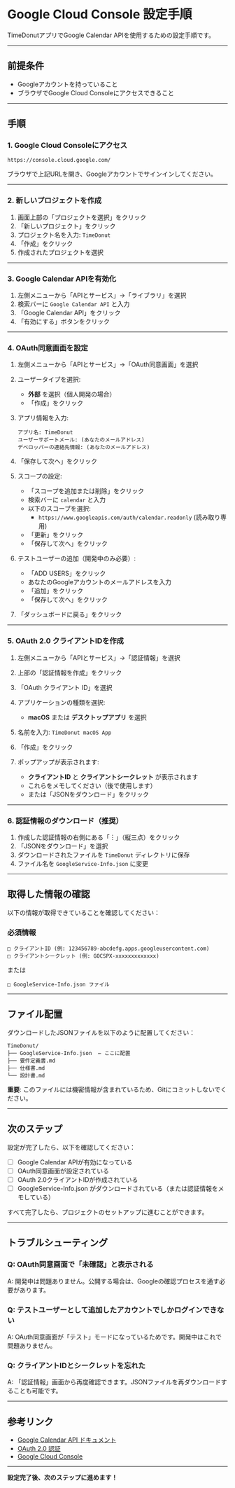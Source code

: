 # Google Cloud Console 設定手順

TimeDonutアプリでGoogle Calendar APIを使用するための設定手順です。

---

## 前提条件

- Googleアカウントを持っていること
- ブラウザでGoogle Cloud Consoleにアクセスできること

---

## 手順

### 1. Google Cloud Consoleにアクセス

```
https://console.cloud.google.com/
```

ブラウザで上記URLを開き、Googleアカウントでサインインしてください。

---

### 2. 新しいプロジェクトを作成

1. 画面上部の「プロジェクトを選択」をクリック
2. 「新しいプロジェクト」をクリック
3. プロジェクト名を入力: `TimeDonut`
4. 「作成」をクリック
5. 作成されたプロジェクトを選択

---

### 3. Google Calendar APIを有効化

1. 左側メニューから「APIとサービス」→「ライブラリ」を選択
2. 検索バーに `Google Calendar API` と入力
3. 「Google Calendar API」をクリック
4. 「有効にする」ボタンをクリック

---

### 4. OAuth同意画面を設定

1. 左側メニューから「APIとサービス」→「OAuth同意画面」を選択
2. ユーザータイプを選択:
   - **外部** を選択（個人開発の場合）
   - 「作成」をクリック

3. アプリ情報を入力:
   ```
   アプリ名: TimeDonut
   ユーザーサポートメール: (あなたのメールアドレス)
   デベロッパーの連絡先情報: (あなたのメールアドレス)
   ```

4. 「保存して次へ」をクリック

5. スコープの設定:
   - 「スコープを追加または削除」をクリック
   - 検索バーに `calendar` と入力
   - 以下のスコープを選択:
     - `https://www.googleapis.com/auth/calendar.readonly` (読み取り専用)
   - 「更新」をクリック
   - 「保存して次へ」をクリック

6. テストユーザーの追加（開発中のみ必要）:
   - 「ADD USERS」をクリック
   - あなたのGoogleアカウントのメールアドレスを入力
   - 「追加」をクリック
   - 「保存して次へ」をクリック

7. 「ダッシュボードに戻る」をクリック

---

### 5. OAuth 2.0 クライアントIDを作成

1. 左側メニューから「APIとサービス」→「認証情報」を選択
2. 上部の「認証情報を作成」をクリック
3. 「OAuth クライアント ID」を選択
4. アプリケーションの種類を選択:
   - **macOS** または **デスクトップアプリ** を選択

5. 名前を入力: `TimeDonut macOS App`

6. 「作成」をクリック

7. ポップアップが表示されます:
   - **クライアントID** と **クライアントシークレット** が表示されます
   - これらをメモしてください（後で使用します）
   - または「JSONをダウンロード」をクリック

---

### 6. 認証情報のダウンロード（推奨）

1. 作成した認証情報の右側にある「︙」（縦三点）をクリック
2. 「JSONをダウンロード」を選択
3. ダウンロードされたファイルを `TimeDonut` ディレクトリに保存
4. ファイル名を `GoogleService-Info.json` に変更

---

## 取得した情報の確認

以下の情報が取得できていることを確認してください：

### 必須情報

```
□ クライアントID (例: 123456789-abcdefg.apps.googleusercontent.com)
□ クライアントシークレット (例: GOCSPX-xxxxxxxxxxxxx)
```

または

```
□ GoogleService-Info.json ファイル
```

---

## ファイル配置

ダウンロードしたJSONファイルを以下のように配置してください：

```
TimeDonut/
├── GoogleService-Info.json  ← ここに配置
├── 要件定義書.md
├── 仕様書.md
└── 設計書.md
```

**重要**: このファイルには機密情報が含まれているため、Gitにコミットしないでください。

---

## 次のステップ

設定が完了したら、以下を確認してください：

- [ ] Google Calendar APIが有効になっている
- [ ] OAuth同意画面が設定されている
- [ ] OAuth 2.0クライアントIDが作成されている
- [ ] GoogleService-Info.json がダウンロードされている（または認証情報をメモしている）

すべて完了したら、プロジェクトのセットアップに進むことができます。

---

## トラブルシューティング

### Q: OAuth同意画面で「未確認」と表示される

A: 開発中は問題ありません。公開する場合は、Googleの確認プロセスを通す必要があります。

### Q: テストユーザーとして追加したアカウントでしかログインできない

A: OAuth同意画面が「テスト」モードになっているためです。開発中はこれで問題ありません。

### Q: クライアントIDとシークレットを忘れた

A: 「認証情報」画面から再度確認できます。JSONファイルを再ダウンロードすることも可能です。

---

## 参考リンク

- [Google Calendar API ドキュメント](https://developers.google.com/calendar/api/guides/overview)
- [OAuth 2.0 認証](https://developers.google.com/identity/protocols/oauth2)
- [Google Cloud Console](https://console.cloud.google.com/)

---

**設定完了後、次のステップに進めます！**
